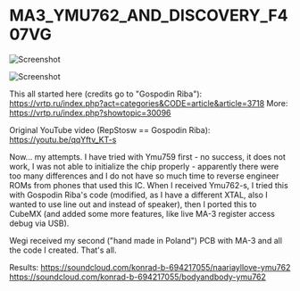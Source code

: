 # MA3_YMU762_AND_DISCOVERY_F407VG
![Screenshot](/CIRCUIT.jpg)

![Screenshot](/IMG_20190407_202642.jpg)

This all started here (credits go to "Gospodin Riba"):
https://vrtp.ru/index.php?act=categories&CODE=article&article=3718
More:
https://vrtp.ru/index.php?showtopic=30096

Original YouTube video (RepStosw == Gospodin Riba):
https://youtu.be/qqYftv_KT-s

Now... my attempts. I have tried with Ymu759 first - no success, it does not work, I was not able to initialize the chip properly - apparently there were too many differences and I do not have so much time to reverse engineer ROMs from phones that used this IC.
When I received Ymu762-s, I tried this with Gospodin Riba's code (modified, as I have a different XTAL, also I wanted to use line out and instead of speaker), then I ported this to CubeMX (and added some more features, like live MA-3 register access debug via USB).

Wegi received my second ("hand made in Poland") PCB with MA-3 and all the code I created. That's all.

Results:
https://soundcloud.com/konrad-b-694217055/naariayllove-ymu762
https://soundcloud.com/konrad-b-694217055/bodyandbody-ymu762

